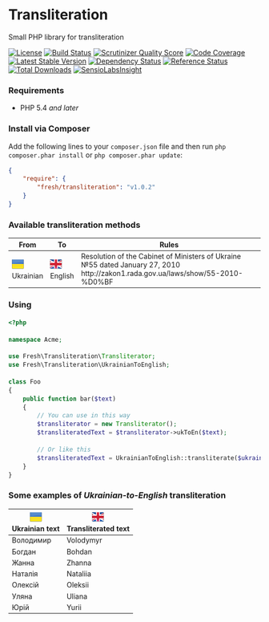 Transliteration
===============

Small PHP library for transliteration

[![License](https://poser.pugx.org/fresh/transliteration/license.png)](https://packagist.org/packages/fresh/transliteration)
[![Build Status](https://secure.travis-ci.org/fre5h/transliteration.png?branch=master)](https://travis-ci.org/fre5h/transliteration)
[![Scrutinizer Quality Score](https://scrutinizer-ci.com/g/fre5h/transliteration/badges/quality-score.png?s=e04dee642516971b6922584ae403b923d9dd8aa3)](https://scrutinizer-ci.com/g/fre5h/transliteration/)
[![Code Coverage](https://scrutinizer-ci.com/g/fre5h/transliteration/badges/coverage.png?s=741891f1f3d6f39dc01eb6d1b2199f0816f05b34)](https://scrutinizer-ci.com/g/fre5h/transliteration/)
[![Latest Stable Version](https://poser.pugx.org/fresh/transliteration/v/stable.png)](https://packagist.org/packages/fresh/transliteration)
[![Dependency Status](https://www.versioneye.com/user/projects/52ea18a3ec13755c2f000055/badge.png)](https://www.versioneye.com/user/projects/52ea18a3ec13755c2f000055)
[![Reference Status](https://www.versioneye.com/php/fresh:transliteration/reference_badge.svg?style=flat)](https://www.versioneye.com/php/fresh:transliteration/references)
[![Total Downloads](https://poser.pugx.org/fresh/transliteration/downloads.png)](https://packagist.org/packages/fresh/transliteration)
[![SensioLabsInsight](https://insight.sensiolabs.com/projects/ad4d26d5-cd6b-4fa6-8287-7d74234a2106/mini.png)](https://insight.sensiolabs.com/projects/ad4d26d5-cd6b-4fa6-8287-7d74234a2106)

### Requirements

* PHP 5.4 *and later*

### Install via Composer

Add the following lines to your `composer.json` file and then run `php composer.phar install` or `php composer.phar update`:

```json
{
    "require": {
        "fresh/transliteration": "v1.0.2"
    }
}
```

### Available transliteration methods

<table>
    <thead>
        <tr>
            <th>From</th>
            <th>To</th>
            <th>Rules</th>
        </tr>
    </thead>
    <tbody>
        <tr>
            <td>
                <img src="/resources/images/ukraine-flag.png" alt="Ukrainian" title="Ukrainian" />
                <br />
                Ukrainian
            </td>
            <td>
                <img src="/resources/images/united-kingdom-flag.png" alt="English" title="English" />
                <br />
                English
            </td>
            <td>
                Resolution of the Cabinet of Ministers of Ukraine №55 dated January 27, 2010
                <br />
                http://zakon1.rada.gov.ua/laws/show/55-2010-%D0%BF
            </td>
        </tr>
    </tbody>
</table>

### Using

```php
<?php

namespace Acme;

use Fresh\Transliteration\Transliterator;
use Fresh\Transliteration\UkrainianToEnglish;

class Foo
{
    public function bar($text)
    {
        // You can use in this way
        $transliterator = new Transliterator();
        $transliteratedText = $transliterator->ukToEn($text);

        // Or like this
        $transliteratedText = UkrainianToEnglish::transliterate($ukrainianText);
    }
}
```

### Some examples of *Ukrainian-to-English* transliteration

<table>
    <thead>
        <tr>
            <th>
                <img src="/resources/images/ukraine-flag.png" alt="Ukrainian" title="Ukrainian" />
                <br />
                Ukrainian text
            </th>
            <th>
                <img src="/resources/images/united-kingdom-flag.png" alt="English" title="English" />
                <br />
                Transliterated text
            </th>
        </tr>
    </thead>
    <tbody>
        <tr>
            <td>Володимир</td>
            <td>Volodymyr</td>
        </tr>
        <tr>
            <td>Богдан</td>
            <td>Bohdan</td>
        </tr>
        <tr>
            <td>Жанна</td>
            <td>Zhanna</td>
        </tr>
        <tr>
            <td>Наталія</td>
            <td>Nataliia</td>
        </tr>
        <tr>
            <td>Олексій</td>
            <td>Oleksii</td>
        </tr>
        <tr>
            <td>Уляна</td>
            <td>Uliana</td>
        </tr>
        <tr>
            <td>Юрій</td>
            <td>Yurii</td>
        </tr>
    </tbody>
</table>
